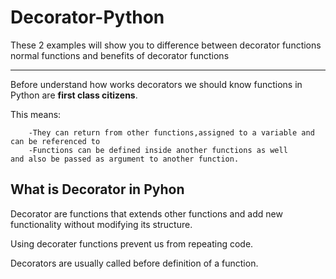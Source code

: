 # Decorator-Python

These 2 examples will show you to difference between decorator functions normal functions and benefits of decorator functions

---

Before understand how works decorators we should know functions in Python are __first class citizens__.

This means:

      	-They can return from other functions,assigned to a variable and can be referenced to
      	-Functions can be defined inside another functions as well
	and also be passed as argument to another function.
	
## What is Decorator in Pyhon

Decorator are functions that extends other functions and add new functionality without modifying its structure.

Using decorater functions prevent us from repeating code.

Decorators are usually called before definition of a function.
